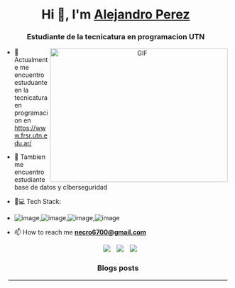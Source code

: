 <h1 align="center">Hi 👋, I'm <a href="https://100rabhcsmc.github.io/Me.io/" target="blank">
Alejandro Perez</a></h1>
<h3 align="center">Estudiante de la tecnicatura en programacion UTN </h3>


<a target="_blank" align="center">
  <img align="right" top="500" height="300" width="400" alt="GIF" src="https://media.giphy.com/media/SWoSkN6DxTszqIKEqv/giphy.gif">
</a>

- 🔭 Actualmente me encuentro estuduante en la tecnicatura en programacion en https://www.frsr.utn.edu.ar/ </a>


- 🤝 Tambien me encuentro estudiante base de datos y cIberseguridad 

- 🌱💻 Tech Stack:
- ![image](https://github.com/user-attachments/assets/21142d48-f2c0-49fe-83db-16221d745396),![image](https://github.com/user-attachments/assets/94efaafd-ced0-40e4-909b-a97b5aefe3ba),![image](https://github.com/user-attachments/assets/69c25662-7f0e-4cca-98f6-27a60bda36a9),![image](https://github.com/user-attachments/assets/27901bf0-0905-41cb-bc45-70d8620a9510)

- 📫 How to reach me **necro6700@gmail.com**



<p align="center">

 <div align="center"  class="icons-social" style="margin-left: 10px;">
        <a style="margin-left: 10px;"  target="_blank" href="https://www.linkedin.com/in/ale-omg-990331323/">
			<img src="https://img.icons8.com/doodle/40/000000/linkedin--v2.png"></a>
        <a style="margin-left: 10px;" target="_blank" href="https://github.com/NONFLOKY">
		<img src="https://img.icons8.com/doodle/40/000000/github--v1.png"></a>
        <a style="margin-left: 10px;" target="_blank" href="https://www.instagram.com/aalejandro.pd/">
			<img src="https://img.icons8.com/doodle/40/000000/instagram-new--v2.png"></a>
	
	
</p>

### Blogs posts



---
